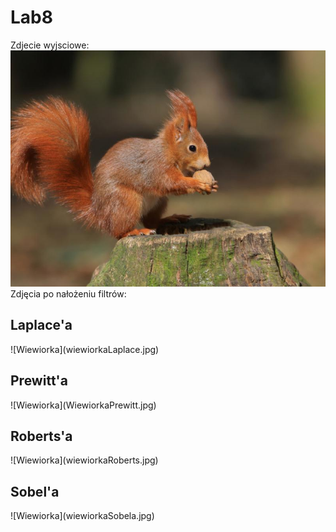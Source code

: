# Lab8
Zdjecie wyjsciowe:
![Wiewiorka](wiewiorka.jpg)
Zdjęcia po nałożeniu filtrów:

<h2>Laplace'a</h2>
![Wiewiorka](wiewiorkaLaplace.jpg)<br>

<h2>Prewitt'a</h2>
![Wiewiorka](WiewiorkaPrewitt.jpg)<br>

<h2>Roberts'a</h2>
![Wiewiorka](wiewiorkaRoberts.jpg)<br>

<h2>Sobel'a</h2>
![Wiewiorka](wiewiorkaSobela.jpg)<br>
